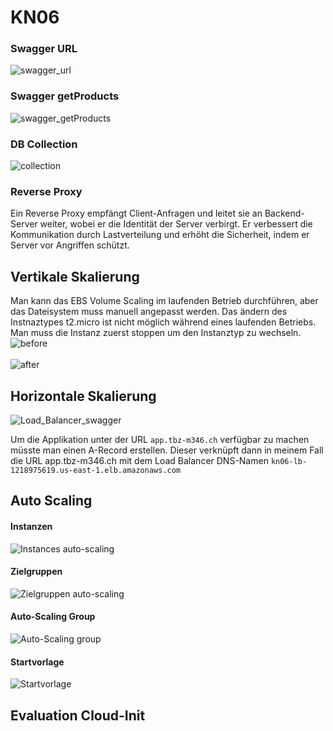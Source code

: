 # KN06

### Swagger URL
![swagger_url](https://github.com/user-attachments/assets/1adf039b-fe48-4372-8e16-6ea19804474d)

### Swagger getProducts
![swagger_getProducts](https://github.com/user-attachments/assets/8b9e3707-c2c3-4a1e-ba73-bbddfbb26cf6)

### DB Collection
![collection](https://github.com/user-attachments/assets/51795e5e-9bbb-4765-a7c7-94776fcc7860)

### Reverse Proxy
Ein Reverse Proxy empfängt Client-Anfragen und leitet sie an Backend-Server weiter, wobei er die Identität der Server verbirgt. Er verbessert die Kommunikation durch Lastverteilung und erhöht die Sicherheit, indem er Server vor Angriffen schützt.

## Vertikale Skalierung
Man kann das EBS Volume Scaling im laufenden Betrieb durchführen, aber das Dateisystem muss manuell angepasst werden. Das ändern des Instnaztypes t2.micro ist nicht möglich während eines laufenden Betriebs. Man muss die Instanz zuerst stoppen um den Instanztyp zu wechseln.
![before ](https://github.com/user-attachments/assets/b568973f-678a-40a0-a169-3899916c1e0e)
<br></br>
![after](https://github.com/user-attachments/assets/d42565f0-f723-4eaa-a4c5-1bb537f06f8d)

## Horizontale Skalierung
![Load_Balancer_swagger](https://github.com/user-attachments/assets/dcd993e5-b433-47cf-ab4d-eda228bc7cf0)

Um die Applikation unter der URL ``app.tbz-m346.ch`` verfügbar zu machen müsste man einen A-Record erstellen. Dieser verknüpft dann in meinem Fall die URL app.tbz-m346.ch mit dem Load Balancer DNS-Namen ``kn06-lb-1218975619.us-east-1.elb.amazonaws.com``

## Auto Scaling

#### Instanzen
![Instances auto-scaling](https://github.com/user-attachments/assets/4db4636f-067b-434f-9088-2a7a8421bb68)

#### Zielgruppen
![Zielgruppen auto-scaling](https://github.com/user-attachments/assets/255f9f7d-469c-4b9e-80b0-9dc40a546ad6)

#### Auto-Scaling Group
![Auto-Scaling group](https://github.com/user-attachments/assets/c3531e0a-ac07-4714-813f-8955d317b18e)

#### Startvorlage
![Startvorlage](https://github.com/user-attachments/assets/edfbc522-837d-42c0-b177-28cedd6d7893)

## Evaluation Cloud-Init
